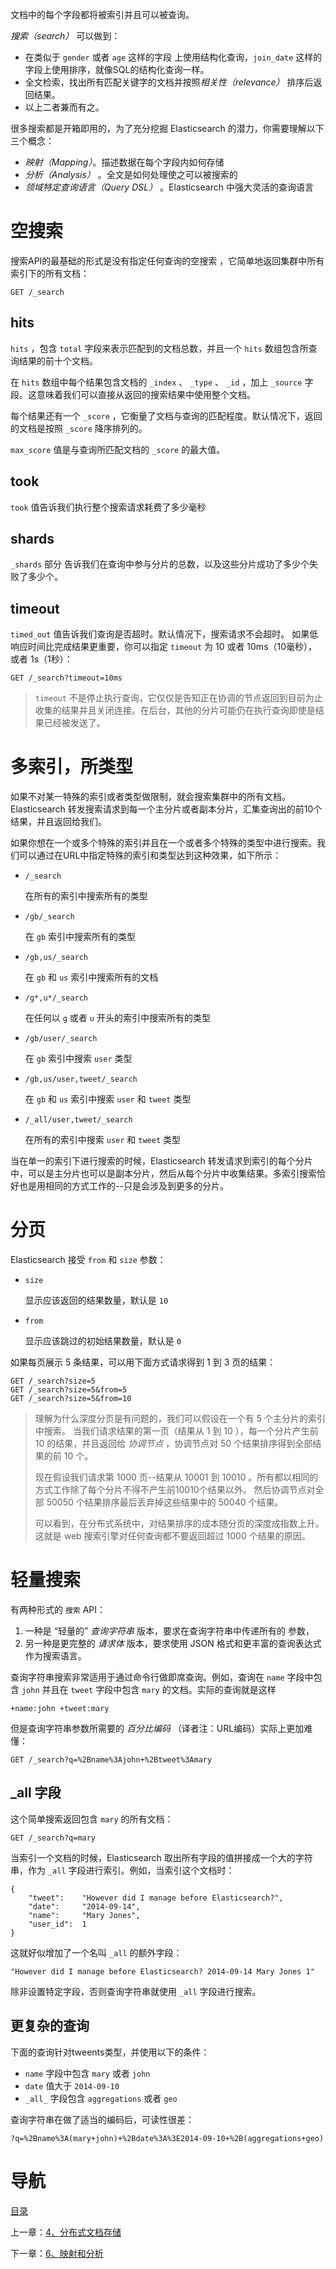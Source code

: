 文档中的每个字段都将被索引并且可以被查询。

*搜索（search）* 可以做到：

- 在类似于 `gender` 或者 `age` 这样的字段 上使用结构化查询，`join_date` 这样的字段上使用排序，就像SQL的结构化查询一样。
- 全文检索，找出所有匹配关键字的文档并按照*相关性（relevance）* 排序后返回结果。
- 以上二者兼而有之。

很多搜索都是开箱即用的，为了充分挖掘 Elasticsearch 的潜力，你需要理解以下三个概念：

- *映射（Mapping）*。描述数据在每个字段内如何存储 
- *分析（Analysis）* 。全文是如何处理使之可以被搜索的
- *领域特定查询语言（Query DSL）* 。Elasticsearch 中强大灵活的查询语言

# 空搜索

搜索API的最基础的形式是没有指定任何查询的空搜索 ，它简单地返回集群中所有索引下的所有文档：

```
GET /_search
```

## hits

`hits` ，包含 `total` 字段来表示匹配到的文档总数，并且一个 `hits` 数组包含所查询结果的前十个文档。

在 `hits` 数组中每个结果包含文档的 `_index` 、 `_type` 、 `_id` ，加上 `_source` 字段。这意味着我们可以直接从返回的搜索结果中使用整个文档。

每个结果还有一个 `_score` ，它衡量了文档与查询的匹配程度。默认情况下，返回的文档是按照 `_score` 降序排列的。

`max_score` 值是与查询所匹配文档的 `_score` 的最大值。

## took

`took` 值告诉我们执行整个搜索请求耗费了多少毫秒

## shards

`_shards` 部分 告诉我们在查询中参与分片的总数，以及这些分片成功了多少个失败了多少个。

## timeout

`timed_out` 值告诉我们查询是否超时。默认情况下，搜索请求不会超时。 如果低响应时间比完成结果更重要，你可以指定 `timeout` 为 10 或者 10ms（10毫秒），或者 1s（1秒）：

```
GET /_search?timeout=10ms
```

> `timeout` 不是停止执行查询，它仅仅是告知正在协调的节点返回到目前为止收集的结果并且关闭连接。在后台，其他的分片可能仍在执行查询即使是结果已经被发送了。

# 多索引，所类型

如果不对某一特殊的索引或者类型做限制，就会搜索集群中的所有文档。Elasticsearch 转发搜索请求到每一个主分片或者副本分片，汇集查询出的前10个结果，并且返回给我们。

如果你想在一个或多个特殊的索引并且在一个或者多个特殊的类型中进行搜索。我们可以通过在URL中指定特殊的索引和类型达到这种效果，如下所示：

- `/_search`

  在所有的索引中搜索所有的类型

- `/gb/_search`

  在 `gb` 索引中搜索所有的类型

- `/gb,us/_search`

  在 `gb` 和 `us` 索引中搜索所有的文档

- `/g*,u*/_search`

  在任何以 `g` 或者 `u` 开头的索引中搜索所有的类型

- `/gb/user/_search`

  在 `gb` 索引中搜索 `user` 类型

- `/gb,us/user,tweet/_search`

  在 `gb` 和 `us` 索引中搜索 `user` 和 `tweet` 类型

- `/_all/user,tweet/_search`

  在所有的索引中搜索 `user` 和 `tweet` 类型

当在单一的索引下进行搜索的时候，Elasticsearch 转发请求到索引的每个分片中，可以是主分片也可以是副本分片，然后从每个分片中收集结果。多索引搜索恰好也是用相同的方式工作的--只是会涉及到更多的分片。

# 分页

Elasticsearch 接受 `from` 和 `size` 参数：

- `size`

  显示应该返回的结果数量，默认是 `10`

- `from`

  显示应该跳过的初始结果数量，默认是 `0`

如果每页展示 5 条结果，可以用下面方式请求得到 1 到 3 页的结果：

```
GET /_search?size=5
GET /_search?size=5&from=5
GET /_search?size=5&from=10
```

> 理解为什么深度分页是有问题的，我们可以假设在一个有 5 个主分片的索引中搜索。 当我们请求结果的第一页（结果从 1 到 10 ），每一个分片产生前 10 的结果，并且返回给 *协调节点* ，协调节点对 50 个结果排序得到全部结果的前 10 个。
>
> 现在假设我们请求第 1000 页--结果从 10001 到 10010 。所有都以相同的方式工作除了每个分片不得不产生前10010个结果以外。 然后协调节点对全部 50050 个结果排序最后丢弃掉这些结果中的 50040 个结果。
>
> 可以看到，在分布式系统中，对结果排序的成本随分页的深度成指数上升。这就是 web 搜索引擎对任何查询都不要返回超过 1000 个结果的原因。

# 轻量搜索

有两种形式的 `搜索` API：

1. 一种是 “轻量的” *查询字符串* 版本，要求在查询字符串中传递所有的 参数，
2. 另一种是更完整的 *请求体* 版本，要求使用 JSON 格式和更丰富的查询表达式作为搜索语言。

查询字符串搜索非常适用于通过命令行做即席查询。例如，查询在 `name` 字段中包含 `john` 并且在 `tweet` 字段中包含 `mary` 的文档。实际的查询就是这样

```
+name:john +tweet:mary
```

但是查询字符串参数所需要的 *百分比编码* （译者注：URL编码）实际上更加难懂：

```
GET /_search?q=%2Bname%3Ajohn+%2Btweet%3Amary
```

## _all 字段

这个简单搜索返回包含 `mary` 的所有文档：

```
GET /_search?q=mary
```

当索引一个文档的时候，Elasticsearch 取出所有字段的值拼接成一个大的字符串，作为 `_all` 字段进行索引。例如，当索引这个文档时：

```
{
    "tweet":    "However did I manage before Elasticsearch?",
    "date":     "2014-09-14",
    "name":     "Mary Jones",
    "user_id":  1
}
```

这就好似增加了一个名叫 `_all` 的额外字段：

```
"However did I manage before Elasticsearch? 2014-09-14 Mary Jones 1"
```

除非设置特定字段，否则查询字符串就使用 `_all` 字段进行搜索。

## 更复杂的查询

下面的查询针对tweents类型，并使用以下的条件：

- `name` 字段中包含 `mary` 或者 `john`
- `date` 值大于 `2014-09-10`
- `_all_` 字段包含 `aggregations` 或者 `geo`

查询字符串在做了适当的编码后，可读性很差：

```
?q=%2Bname%3A(mary+john)+%2Bdate%3A%3E2014-09-10+%2B(aggregations+geo)
```


# 导航

[目录](README.md)

上一章：[4、分布式文档存储](4、分布式文档存储.md)

下一章：[6、映射和分析](6、映射和分析.md)